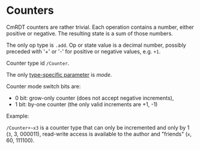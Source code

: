 # Counters

CmRDT counters are rather trivial.
Each operation contains a number, either positive or negative.
The resulting state is a sum of those numbers.

The only op type is `.add`.
Op or state value is a decimal number, possibly preceded with '+' or '-' for positive or negative values, e.g. `+1`.

Counter type id `/Counter`.

The only [type-specific parameter](type-params.md) is *mode*.

Counter mode switch bits are:
* 0 bit: grow-only counter (does not accept negative increments),
* 1 bit: by-one counter (the only valid increments are +1, -1)

Example:

`/Counter+~x3` is a counter type that can only be incremented and only by 1 (`3`, 3, 000011), read-write access is available to the author and "friends" (`x`, 60, 111100).
